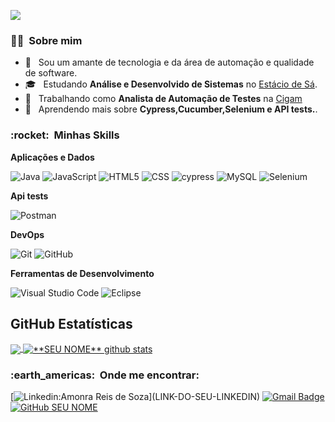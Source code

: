 
![](https://komarev.com/ghpvc/?username=AmonraReis&color=006bed)

<h3> 👨‍💻 &nbsp;Sobre mim </h3>

- 🤔 &nbsp; Sou um amante de tecnologia e da área de automação e qualidade de software.
- 🎓 &nbsp; Estudando **Análise e Desenvolvido de Sistemas** no <a href="link da sua faculdade">Estácio de Sá</a>.
- 💼 &nbsp; Trabalhando como **Analista de Automação de Testes** na <a href="LINK DA EMPRESA">Cigam</a>
- 🌱 &nbsp; Aprendendo mais sobre **Cypress,Cucumber,Selenium e API tests.**.

<h3> :rocket: &nbsp;Minhas Skills </h3>

**Aplicações e Dados**

  
  ![Java](https://img.shields.io/badge/-Java-333333?style=flat&logo=Java&logoColor=007396)
  ![JavaScript](https://img.shields.io/badge/-JavaScript-333333?style=flat&logo=javascript)
  ![HTML5](https://img.shields.io/badge/-HTML5-333333?style=flat&logo=HTML5)
  ![CSS](https://img.shields.io/badge/-CSS-333333?style=flat&logo=CSS3&logoColor=1572B6)
  ![cypress](https://img.shields.io/badge/-cypress-%23E5E5E5?style=for-the-badge&logo=cypress&logoColor=058a5e)
  ![MySQL](https://img.shields.io/badge/-MySQL-333333?style=flat&logo=mysql)
  ![Selenium](https://img.shields.io/badge/-selenium-%43B02A?style=for-the-badge&logo=selenium&logoColor=white)

**Api tests**


  ![Postman](https://img.shields.io/badge/-Postman-333333?style=flat&logo=postman)

**DevOps**

  ![Git](https://img.shields.io/badge/-Git-333333?style=flat&logo=git)
  ![GitHub](https://img.shields.io/badge/-GitHub-333333?style=flat&logo=github)

**Ferramentas de Desenvolvimento**

  ![Visual Studio Code](https://img.shields.io/badge/-Visual%20Studio%20Code-333333?style=flat&logo=visual-studio-code&logoColor=007ACC)
  ![Eclipse](https://img.shields.io/badge/-Eclipse-333333?style=flat&logo=eclipse-ide&logoColor=2C2255)
  


## **GitHub Estatísticas**

<a href="https://github.com/AmonraReis">
  <img align="center" src="https://github-readme-stats.vercel.app/api/top-langs/?username=AmonraReis&theme=dracula&hide_langs_below=1" />
</a>

<a href="https://github.com/AmonraReis">
 <img align="center" src="https://github-readme-stats.vercel.app/api?username=AmonraReis&show_icons=true&theme=dracula&line_height=27" alt="**SEU NOME** github stats"/>
</a>


<h3> :earth_americas: &nbsp;Onde me encontrar: </h3> 

[![Linkedin:Amonra Reis de Soza](https://img.shields.io/badge/-Amonra-blue?style=flat-square&logo=Linkedin&logoColor=white&link=[LINK-DO-SEU-LINKEDIN](https://www.linkedin.com/in/amonrareis/))](LINK-DO-SEU-LINKEDIN)
[![Gmail Badge](https://img.shields.io/badge/amonra.reisde1@gmail.com-006bed?style=flat-square&logo=Gmail&logoColor=white&link=mailto:SEU-EMAIL)](mailto:SEU-EMAIL)
[![GitHub SEU NOME]( https://img.shields.io/github/followers/AmonraReis?label=follow&style=social)]([LINK-DO-SEU-GITHUB](https://github.com/AmonraReis))
